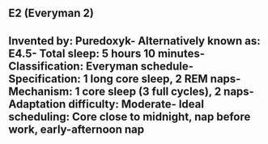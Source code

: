 E2 (Everyman 2)
-----------------------------------------------
**Invented by**: Puredoxyk- 
**Alternatively known as**: E4.5- 
**Total sleep**: 5 hours 10 minutes- 
**Classification**: Everyman schedule- 
**Specification**: 1 long core sleep, 2 REM naps- 
**Mechanism**: 1 core sleep (3 full cycles), 2 naps- 
**Adaptation difficulty**: Moderate- 
**Ideal scheduling**: Core close to midnight, nap before work, early-afternoon nap
-----------------------------------------------
